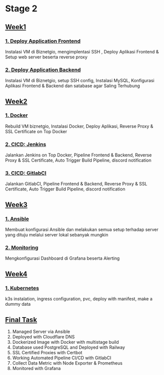 # Stage 2

## [Week1](https://github.com/irwanpanai/devops19-dumbways-irwanpanai/tree/main/Week1)

### [1. Deploy Application Frontend](https://github.com/irwanpanai/devops19-dumbways-irwanpanai/blob/main/Week1/1.%20Deploy%20Application%20Frontend.md)

Instalasi VM di Biznetgio, mengimplentasi SSH , Deploy Aplikasi Frontend & Setup web server beserta reverse proxy

### [2. Deploy Application Backend](https://github.com/irwanpanai/devops19-dumbways-irwanpanai/blob/main/Week1/2.%20Deploy%20Application%20Backend..md)

Instalasi VM di Biznetgio, setup SSH config, Instalasi MySQL, Konfigurasi Aplikasi Frontend & Backend dan satabase agar Saling Terhubung

## [Week2](https://github.com/irwanpanai/devops19-dumbways-irwanpanai/tree/main/Week2)

### [1. Docker](https://github.com/irwanpanai/devops19-dumbways-irwanpanai/blob/main/Week2/1.%20Docker.md)

Rebuild VM biznetgio, Instalasi Docker, Deploy Aplikasi, Reverse Proxy & SSL Certificate on Top Docker

### [2. CICD: Jenkins](https://github.com/irwanpanai/devops19-dumbways-irwanpanai/blob/main/Week2/2.%20CICD%3A%20Jenkins.md)

Jalankan Jenkins on Top Docker, Pipeline Frontend & Backend, Reverse Proxy & SSL Certificate, Auto Trigger Build Pipeline, discord notification

### [3. CICD: GitlabCI](https://github.com/irwanpanai/devops19-dumbways-irwanpanai/blob/main/Week2/3.%20CICD%3A%20GitlabCI.md)

Jalankan GitlabCI, Pipeline Frontend & Backend, Reverse Proxy & SSL Certificate, Auto Trigger Build Pipeline, discord notification

## [Week3](https://github.com/irwanpanai/devops19-dumbways-irwanpanai/tree/main/Week3)

### [1. Ansible](https://github.com/irwanpanai/devops19-dumbways-irwanpanai/blob/main/Week3/2.%20Ansible.md)

Membuat konfigurasi Ansible dan melakukan semua setup terhadap server yang dituju melalui server lokal sebanyak mungkin

### [2. Monitoring](https://github.com/irwanpanai/devops19-dumbways-irwanpanai/blob/main/Week3/1.%20Monitoring.md)

Mengkonfigurasi Dashboard di Grafana beserta Alerting

## [Week4](https://github.com/irwanpanai/devops19-dumbways-irwanpanai/tree/main/Week4)

### [1. Kubernetes](https://github.com/irwanpanai/devops19-dumbways-irwanpanai/blob/main/Week4/Kubernetes.md)

k3s instalation, ingress configuration, pvc, deploy with manifest, make a dummy data

## [Final Task](https://github.com/irwanpanai/devops19-dumbways-irwanpanai/tree/main/Final%20Task)

1. Managed Server via Ansible
2. Deployed with Cloudflare DNS
3. Dockerized Image with Docker with multistage build
4. Database used PostgreSQL and Deployed with Railway
5. SSL Certified Proxies with Certbot
6. Working Automated Pipeline CI/CD with GitlabCI
7. Collect Data Metric with Node Exporter & Prometheus
8. Monitored with Grafana
